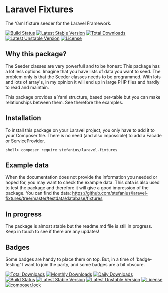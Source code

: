 # Laravel Fixtures
The Yaml fixture seeder for the Laravel Framework.

[![Build Status](https://travis-ci.org/stefanius/laravel-fixtures.svg)](https://travis-ci.org/stefanius/laravel-fixtures)
[![Latest Stable Version](https://poser.pugx.org/stefanius/laravel-fixtures/v/stable)](https://packagist.org/packages/stefanius/laravel-fixtures) 
[![Total Downloads](https://poser.pugx.org/stefanius/laravel-fixtures/downloads)](https://packagist.org/packages/stefanius/laravel-fixtures) 
[![Latest Unstable Version](https://poser.pugx.org/stefanius/laravel-fixtures/v/unstable)](https://packagist.org/packages/stefanius/laravel-fixtures) 
[![License](https://poser.pugx.org/stefanius/laravel-fixtures/license)](https://packagist.org/packages/stefanius/laravel-fixtures)

## Why this package?
The Seeder classes are very powerfull and to be honest: This package has a lot less options. Imagine that you have lists
of data you want to seed. The problem only is that the Seeder classes needs to be programmed. With lots and lots of array's,
in my opinion it will end up in large PHP files and hardly to read and maintain. 

This package provides a Yaml structure, based per-table but you can make relationships between them. See therefore the examples.

## Installation
To install this package on your Laravel project, you only have to add it to your Composer file. There is no need (and also impossible)
to add a Facade or ServiceProvider.

``` shell> composer require stefanius/laravel-fixtures ```

## Example data
When the documentation does not provide the information you needed or hoped for, you may want to check the example data. This data is also used to test the package and therefore it will give a good impression of the package. You can find the data: https://github.com/stefanius/laravel-fixtures/tree/master/testdata/database/fixtures 

## In progress
The package is almost stable but the readme.md file is still in progress. Keep in touch to see if there are any updates!

## Badges

Some badges are handy to place them on top. But, in a time of 'badge-festing' I want to join the party, and some badges are a bit obscure.

[![Total Downloads](https://poser.pugx.org/stefanius/laravel-fixtures/downloads)](https://packagist.org/packages/stefanius/laravel-fixtures)
[![Monthly Downloads](https://poser.pugx.org/stefanius/laravel-fixtures/d/monthly)](https://packagist.org/packages/stefanius/laravel-fixtures)
[![Daily Downloads](https://poser.pugx.org/stefanius/laravel-fixtures/d/daily)](https://packagist.org/packages/stefanius/laravel-fixtures)
[![Build Status](https://travis-ci.org/stefanius/laravel-fixtures.svg)](https://travis-ci.org/stefanius/laravel-fixtures)
[![Latest Stable Version](https://poser.pugx.org/stefanius/laravel-fixtures/v/stable)](https://packagist.org/packages/stefanius/laravel-fixtures) 
[![Latest Unstable Version](https://poser.pugx.org/stefanius/laravel-fixtures/v/unstable)](https://packagist.org/packages/stefanius/laravel-fixtures) 
[![License](https://poser.pugx.org/stefanius/laravel-fixtures/license)](https://packagist.org/packages/stefanius/laravel-fixtures)
[![composer.lock](https://poser.pugx.org/stefanius/laravel-fixtures/composerlock)](https://packagist.org/packages/stefanius/laravel-fixtures)
